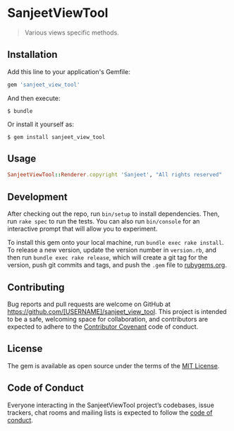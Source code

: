 # SanjeetViewTool

>  Various views specific methods.

## Installation

Add this line to your application's Gemfile:

```ruby
gem 'sanjeet_view_tool'
```

And then execute:

    $ bundle

Or install it yourself as:

    $ gem install sanjeet_view_tool

## Usage

```ruby
SanjeetViewTool::Renderer.copyright 'Sanjeet', "All rights reserved"
```

## Development

After checking out the repo, run `bin/setup` to install dependencies. Then, run `rake spec` to run the tests. You can also run `bin/console` for an interactive prompt that will allow you to experiment.

To install this gem onto your local machine, run `bundle exec rake install`. To release a new version, update the version number in `version.rb`, and then run `bundle exec rake release`, which will create a git tag for the version, push git commits and tags, and push the `.gem` file to [rubygems.org](https://rubygems.org).

## Contributing

Bug reports and pull requests are welcome on GitHub at https://github.com/[USERNAME]/sanjeet_view_tool. This project is intended to be a safe, welcoming space for collaboration, and contributors are expected to adhere to the [Contributor Covenant](http://contributor-covenant.org) code of conduct.

## License

The gem is available as open source under the terms of the [MIT License](https://opensource.org/licenses/MIT).

## Code of Conduct

Everyone interacting in the SanjeetViewTool project’s codebases, issue trackers, chat rooms and mailing lists is expected to follow the [code of conduct](https://github.com/[USERNAME]/sanjeet_view_tool/blob/master/CODE_OF_CONDUCT.md).
